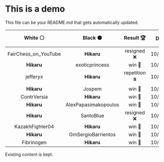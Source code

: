 # This is a demo

This file can be your README.md that gets automatically updated.

<!--START_SECTION:chessStats-->
<!-- Automatically generated with https://github.com/Balastrong/chess-stats-action -->

| White ⚪ | Black ⚫ | Result 🏆 | Date 📅 | Position 🗺️ |
|:---:|:---:|:---:|:---:|:---:|
| FairChess_on_YouTube | **Hikaru** | resigned ❌ | 10/1/2023 | <a href="http://www.ee.unb.ca/cgi-bin/tervo/fen.pl?select=1b6/1N5k/P5p1/rB5p/P6P/6P1/6K1/3R4 b - -">Link</a> |
| **Hikaru** | exoticprincess | win 🥇 | 10/1/2023 | <a href="http://www.ee.unb.ca/cgi-bin/tervo/fen.pl?select=8/P7/2B5/2K5/8/2k5/6b1/8 b - -">Link</a> |
| jefferyx | **Hikaru** | repetition ⏸️ | 10/1/2023 | <a href="http://www.ee.unb.ca/cgi-bin/tervo/fen.pl?select=5rk1/pp1r4/5q1p/1Pp1nNpP/4Q3/2b5/P1B1RPP1/1R4K1 w - -">Link</a> |
| **Hikaru** | Jospem | win 🥇 | 10/1/2023 | <a href="http://www.ee.unb.ca/cgi-bin/tervo/fen.pl?select=8/8/7P/r4R2/4P3/8/5kPK/8 b - -">Link</a> |
| ContrVersia | **Hikaru** | win 🥇 | 10/1/2023 | <a href="http://www.ee.unb.ca/cgi-bin/tervo/fen.pl?select=5r2/6k1/1p6/2p5/P2bK1P1/1P1Q2B1/8/5q2 w - -">Link</a> |
| **Hikaru** | AlexPapasimakopoulos | win 🥇 | 10/1/2023 | <a href="http://www.ee.unb.ca/cgi-bin/tervo/fen.pl?select=4B3/4k3/5p1p/5p2/pP3P2/P1nP1NP1/1K5P/8 b - -">Link</a> |
| **Hikaru** | SantoBlue | resigned ❌ | 10/1/2023 | <a href="http://www.ee.unb.ca/cgi-bin/tervo/fen.pl?select=8/7K/5k2/8/4P1r1/8/8/8 w - -">Link</a> |
| KazakhFighter04 | **Hikaru** | win 🥇 | 10/1/2023 | <a href="http://www.ee.unb.ca/cgi-bin/tervo/fen.pl?select=2r4k/6pp/1p3p2/8/5N2/Pb6/1P1q2PP/K3R2R w - -">Link</a> |
| **Hikaru** | GmSergioBarrientos | win 🥇 | 10/1/2023 | <a href="http://www.ee.unb.ca/cgi-bin/tervo/fen.pl?select=r3k1r1/1q1nb1p1/1n1P2p1/1p2p1Pp/pP1B3P/P2P4/3NQPB1/2R2RK1 b q -">Link</a> |
| Fibrinogen | **Hikaru** | win 🥇 | 10/1/2023 | <a href="http://www.ee.unb.ca/cgi-bin/tervo/fen.pl?select=8/4k3/1p3p2/p1pPn3/P1P3K1/1P1B4/8/8 w - -">Link</a> |

<!--END_SECTION:chessStats-->

Existing content is kept.
